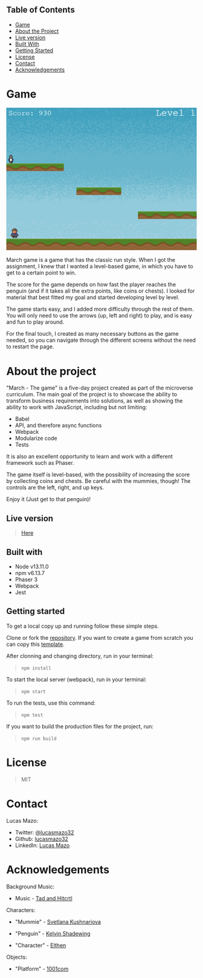 ## Table of Contents

* [Game](#game)
* [About the Project](#about-the-project)
* [Live version](#live-version)
* [Built With](#built-with)
* [Getting Started](#getting-started)
* [License](#license)
* [Contact](#contact)
* [Acknowledgements](#acknowledgements)

<!-- game -->
# Game
![March Capture](/src/assets/march-shoot.png)

March game is a game that has the classic run style. When I got the assignment, I knew that I wanted a level-based game, in which you have to get to a certain point to win. 

The score for the game depends on how fast the player reaches the penguin (and if it takes all the extra points, like coins or chests). I looked for material that best fitted my goal and started developing level by level. 

The game starts easy, and I added more difficulty through the rest of them. You will only need to use the arrows (up, left and right) to play, and is easy and fun to play around.

For the final touch, I created as many necessary buttons as the game needed, so you can navigate through the different screens without the need to restart the page.

<!-- about-the-project -->
# About the project


"March - The game" is a five-day project created as part of the microverse curriculum. The main goal of the project is to showcase the ability to transform business requirements into solutions, as well as showing the ability to work with JavaScript, including but not limiting:


- Babel
- API, and therefore async functions
- Webpack
- Modularize code
- Tests

It is also an excellent opportunity to learn and work with a different framework such as Phaser.

The game itself is level-based, with the possibility of increasing the score by collecting coins and chests. Be careful with the mummies, though! The controls are the left, right, and up keys.

Enjoy it (Just get to that penguin)!

## Live version

> [Here](https://lucasmazo32.github.io/march-game/)

## Built with

- Node v13.11.0
- npm v6.13.7
- Phaser 3
- Webpack
- Jest

## Getting started

To get a local copy up and running follow these simple steps.

Clone or fork the [repository](https://github.com/lucasmazo32/march-game). If you want to create a game from scratch you can copy this [template](https://github.com/lucasmazo32/game-template).

After clonning and changing directory, run in your terminal:

> ``` npm install ```

To start the local server (webpack), run in your terminal:

> ``` npm start ```

To run the tests, use this command:

> ``` npm test ```

If you want to build the production files for the project, run:

> ``` npm run build ```

# License

> MIT

# Contact

Lucas Mazo:

- Twitter: [@lucasmazo32](https://twitter.com/lucasmazo32)
- Github: [lucasmazo32](https://github.com/lucasmazo32)
- LinkedIn: [Lucas Mazo](https://www.linkedin.com/in/lucasmazo/)

# Acknowledgements

Background Music:

- Music - [Tad and Hitcrtl](https://opengameart.org/content/dryads-feast)

Characters:

- "Mummie" - [Svetlana Kushnariova](https://opengameart.org/content/mummies)

- "Penguin" - [Kelvin Shadewing](http://kyrodianlegends.com/)

- "Character" - [Elthen](https://www.patreon.com/elthen)

Objects:

- "Platform" - [1001com](1001.com)